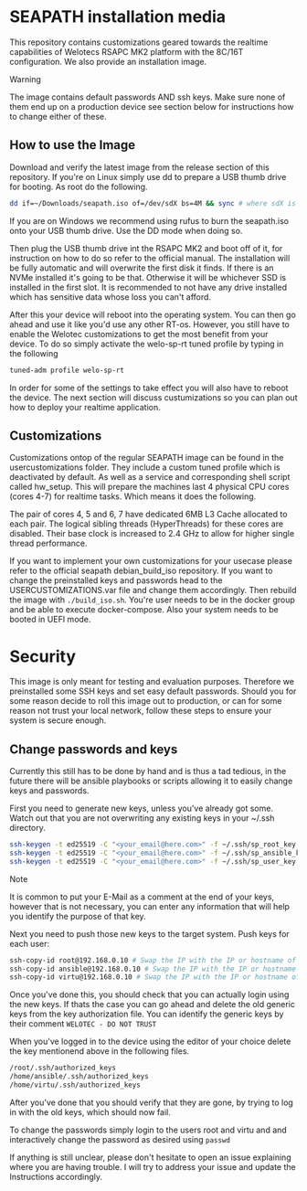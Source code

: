 # SEAPATH installation media

This repository contains customizations geared towards the realtime capabilities of
Welotecs RSAPC MK2 platform with the 8C/16T configuration. We also provide an installation image.
> [!WARNING]  
> The image contains default passwords AND ssh keys. Make sure none of them end up on a production device
> see section below for instructions how to change either of these.


## How to use the Image

Download and verify the latest image from the release section of this repository.
If you're on Linux simply use dd to prepare a USB thumb drive for booting.
As root do the following.

```bash
dd if=~/Downloads/seapath.iso of=/dev/sdX bs=4M && sync # where sdX is your thumbdrive
```

If you are on Windows we recommend using rufus to burn the seapath.iso onto your USB thumb drive.
Use the DD mode when doing so.

Then plug the USB thumb drive int the RSAPC MK2 and boot off of it, for 
instruction on how to do so refer to the official manual. The installation will 
be fully automatic and will overwrite the first disk it finds. If there is an 
NVMe installed it's going to be that. Otherwise it will be whichever SSD is 
installed in the first slot. It is recommended to not have any drive 
installed which has sensitive data whose loss you can't afford.

After this your device will reboot into the operating system. You can then go ahead
and use it like you'd use any other RT-os. However, you still have to enable
the Welotec customizations to get the most benefit from your device.
To do so simply activate the welo-sp-rt tuned profile by typing in the following

```bash
tuned-adm profile welo-sp-rt
```

In order for some of the settings to take effect you will also have to reboot
the device. The next section will discuss custumizations so you can plan out
how to deploy your realtime application.


## Customizations

Customizations ontop of the regular SEAPATH image can be found in the usercustomizations folder.
They include a custom tuned profile which is deactivated by default. As well as a service
and corresponding shell script called hw_setup. This will prepare the machines last 4
physical CPU cores (cores 4-7) for realtime tasks. Which means it does the following.

The pair of cores 4, 5 and 6, 7 have dedicated 6MB L3 Cache allocated to each pair.
The logical sibling threads (HyperThreads) for these cores are disabled. Their base clock is
increased to 2.4 GHz to allow for higher single thread performance.

If you want to implement your own customizations for your usecase please refer to the
official seapath debian\_build\_iso repository. If you want to change the preinstalled
keys and passwords head to the USERCUSTOMIZATIONS.var file and change them accordingly.
Then rebuild the image with `./build_iso.sh`. You're user needs to be in the docker group
and be able to execute docker-compose. Also your system needs to be booted in UEFI mode.


# Security

This image is only meant for testing and evaluation purposes. Therefore we
preinstalled some SSH keys and set easy default passwords. Should you for some
reason decide to roll this image out to production, or can for some reason not
trust your local network, follow these steps to ensure your system is secure enough.

## Change passwords and keys

Currently this still has to be done by hand and is thus a tad tedious, in the future
there will be ansible playbooks or scripts allowing it to easily change 
keys and passwords.

First you need to generate new keys, unless you've already got some.
Watch out that you are not overwriting any existing keys in your ~/.ssh directory.

```bash
ssh-keygen -t ed25519 -C "<your_email@here.com>" -f ~/.ssh/sp_root_key
ssh-keygen -t ed25519 -C "<your_email@here.com>" -f ~/.ssh/sp_ansible_key
ssh-keygen -t ed25519 -C "<your_email@here.com>" -f ~/.ssh/sp_user_key
```

> [!Note]
> It is common to put your E-Mail as a comment at the end of your keys, however 
> that is not necessary, you can enter any information that will help you 
> identify the purpose of that key.

Next you need to push those new keys to the target system. Push keys for each user:

```bash
ssh-copy-id root@192.168.0.10 # Swap the IP with the IP or hostname of your server
ssh-copy-id ansible@192.168.0.10 # Swap the IP with the IP or hostname of your server
ssh-copy-id virtu@192.168.0.10 # Swap the IP with the IP or hostname of your server
```

Once you've done this, you should check that you can actually login using the new keys.
If thats the case you can go ahead and delete the old generic keys from the key
authorization file. You can identify the generic keys by their comment 
`WELOTEC - DO NOT TRUST`

When you've logged in to the device using the editor of your choice delete the
key mentionend above in the following files.

```bash
/root/.ssh/authorized_keys
/home/ansible/.ssh/authorized_keys
/home/virtu/.ssh/authorized_keys
```
After you've done that you should verify that they are gone, by trying to log in
with the old keys, which should now fail.

To change the passwords simply login to the users root and virtu and and interactively
change the password as desired using `passwd`

If anything is still unclear, please don't hesitate to open an issue explaining
where you are having trouble. I will try to address your issue and update 
the Instructions accordingly.


